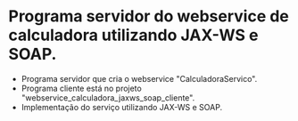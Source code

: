 # Programa servidor do webservice de calculadora utilizando JAX-WS e SOAP.

- Programa servidor que cria o webservice "CalculadoraServico".
- Programa cliente está no projeto "webservice_calculadora_jaxws_soap_cliente".
- Implementação do serviço utilizando JAX-WS e SOAP.
